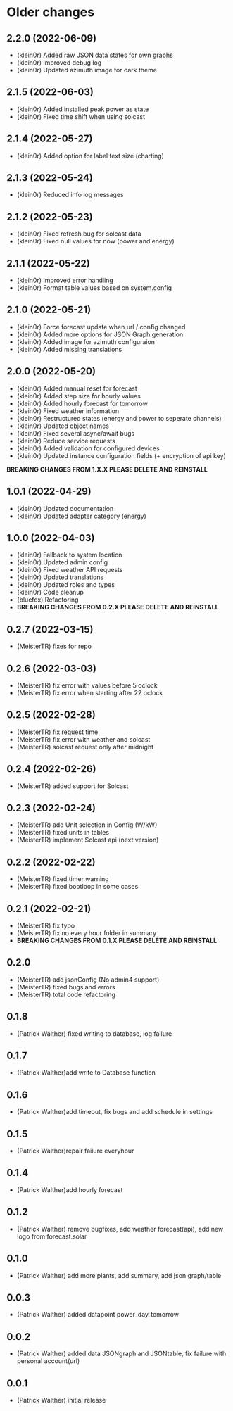 # Older changes
## 2.2.0 (2022-06-09)
* (klein0r) Added raw JSON data states for own graphs
* (klein0r) Improved debug log
* (klein0r) Updated azimuth image for dark theme

## 2.1.5 (2022-06-03)
* (klein0r) Added installed peak power as state
* (klein0r) Fixed time shift when using solcast

## 2.1.4 (2022-05-27)
* (klein0r) Added option for label text size (charting)

## 2.1.3 (2022-05-24)
* (klein0r) Reduced info log messages

## 2.1.2 (2022-05-23)
* (klein0r) Fixed refresh bug for solcast data
* (klein0r) Fixed null values for now (power and energy)

## 2.1.1 (2022-05-22)
* (klein0r) Improved error handling
* (klein0r) Format table values based on system.config

## 2.1.0 (2022-05-21)
* (klein0r) Force forecast update when url / config changed
* (klein0r) Added more options for JSON Graph generation
* (klein0r) Added image for azimuth configuraion
* (klein0r) Added missing translations

## 2.0.0 (2022-05-20)
* (klein0r) Added manual reset for forecast
* (klein0r) Added step size for hourly values
* (klein0r) Added hourly forecast for tomorrow
* (klein0r) Fixed weather information
* (klein0r) Restructured states (energy and power to seperate channels)
* (klein0r) Updated object names
* (klein0r) Fixed several async/await bugs
* (klein0r) Reduce service requests
* (klein0r) Added validation for configured devices
* (klein0r) Updated instance configuration fields (+ encryption of api key)

**BREAKING CHANGES FROM 1.X.X PLEASE DELETE AND REINSTALL**

## 1.0.1 (2022-04-29)
* (klein0r) Updated documentation
* (klein0r) Updated adapter category (energy)

## 1.0.0 (2022-04-03)
* (klein0r) Fallback to system location
* (klein0r) Updated admin config
* (klein0r) Fixed weather API requests
* (klein0r) Updated translations
* (klein0r) Updated roles and types
* (klein0r) Code cleanup
* (bluefox) Refactoring
* **BREAKING CHANGES FROM 0.2.X PLEASE DELETE AND REINSTALL**

## 0.2.7 (2022-03-15)
* (MeisterTR) fixes for repo

## 0.2.6 (2022-03-03)
* (MeisterTR) fix error with values before 5 oclock
* (MeisterTR) fix error when starting after 22 oclock

## 0.2.5 (2022-02-28)
 * (MeisterTR) fix request time
 * (MeisterTR) fix error with weather and solcast
 * (MeisterTR) solcast request only after midnight

## 0.2.4 (2022-02-26)
 * (MeisterTR) added support for Solcast

## 0.2.3 (2022-02-24)
* (MeisterTR) add Unit selection in Config (W/kW)
* (MeisterTR) fixed units in tables
* (MeisterTR) implement Solcast api (next version)

## 0.2.2 (2022-02-22)
* (MeisterTR) fixed timer warning
* (MeisterTR) fixed bootloop in some cases

## 0.2.1 (2022-02-21)
* (MeisterTR) fix typo
* (MeisterTR) fix no every hour folder in summary
* **BREAKING CHANGES FROM 0.1.X PLEASE DELETE AND REINSTALL**

## 0.2.0
* (MeisterTR) add jsonConfig (No admin4 support)
* (MeisterTR) fixed bugs and errors
* (MeisterTR) total code refactoring

## 0.1.8
* (Patrick Walther) fixed writing to database, log failure

## 0.1.7
* (Patrick Walther)add write to Database function

## 0.1.6
* (Patrick Walther)add timeout, fix bugs and add schedule in settings

## 0.1.5
* (Patrick Walther)repair failure everyhour

## 0.1.4
* (Patrick Walther)add hourly forecast

## 0.1.2
* (Patrick Walther) remove bugfixes, add weather forecast(api), add new logo from forecast.solar

## 0.1.0
* (Patrick Walther) add  more plants, add summary, add json graph/table

## 0.0.3
* (Patrick Walther) added datapoint power_day_tomorrow

## 0.0.2
* (Patrick Walther) added data JSONgraph and JSONtable, fix failure with personal account(url)

## 0.0.1
* (Patrick Walther) initial release